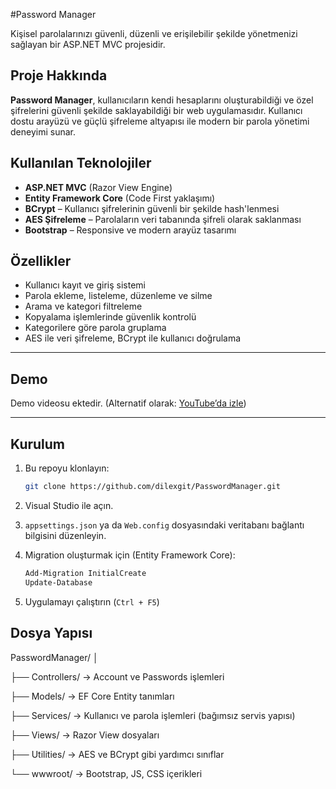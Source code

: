 #Password Manager

Kişisel parolalarınızı güvenli, düzenli ve erişilebilir şekilde yönetmenizi sağlayan bir ASP.NET MVC projesidir.

## Proje Hakkında

**Password Manager**, kullanıcıların kendi hesaplarını oluşturabildiği ve özel şifrelerini güvenli şekilde saklayabildiği bir web uygulamasıdır. Kullanıcı dostu arayüzü ve güçlü şifreleme altyapısı ile modern bir parola yönetimi deneyimi sunar.

##  Kullanılan Teknolojiler

- **ASP.NET MVC** (Razor View Engine)
- **Entity Framework Core** (Code First yaklaşımı)
- **BCrypt** – Kullanıcı şifrelerinin güvenli bir şekilde hash'lenmesi
- **AES Şifreleme** – Parolaların veri tabanında şifreli olarak saklanması
- **Bootstrap** – Responsive ve modern arayüz tasarımı

##  Özellikler
-  Kullanıcı kayıt ve giriş sistemi  
-  Parola ekleme, listeleme, düzenleme ve silme  
-  Arama ve kategori filtreleme  
-  Kopyalama işlemlerinde güvenlik kontrolü  
-  Kategorilere göre parola gruplama  
-  AES ile veri şifreleme, BCrypt ile kullanıcı doğrulama

---

##  Demo

Demo videosu ektedir. (Alternatif olarak: [YouTube’da izle](#))

---

##  Kurulum

1. Bu repoyu klonlayın:
    ```bash
    git clone https://github.com/dilexgit/PasswordManager.git
    ```
2. Visual Studio ile açın.

3. `appsettings.json` ya da `Web.config` dosyasındaki veritabanı bağlantı bilgisini düzenleyin.

4. Migration oluşturmak için (Entity Framework Core):
    ```bash
    Add-Migration InitialCreate
    Update-Database
    ```
5. Uygulamayı çalıştırın (`Ctrl + F5`)


## Dosya Yapısı
PasswordManager/
│

├── Controllers/ → Account ve Passwords işlemleri

├── Models/ → EF Core Entity tanımları

├── Services/ → Kullanıcı ve parola işlemleri (bağımsız servis yapısı)

├── Views/ → Razor View dosyaları

├── Utilities/ → AES ve BCrypt gibi yardımcı sınıflar

└── wwwroot/ → Bootstrap, JS, CSS içerikleri
